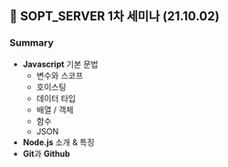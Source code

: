 ## 🔷 SOPT_SERVER 1차 세미나 (21.10.02)

### Summary

- **Javascript** 기본 문법
  - 변수와 스코프
  - 호이스팅
  - 데이터 타입
  - 배열 / 객체
  - 함수
  - JSON
- **Node.js** 소개 & 특징
- **Git**과 **Github**
